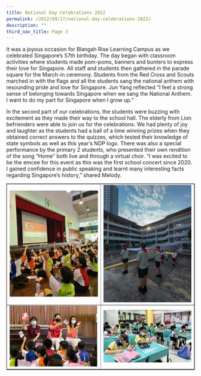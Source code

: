 ```yaml
---
title: National Day Celebrations 2022
permalink: /2022/09/17/national-day-celebrations-2022/
description: ""
third_nav_title: Page 3
---
```

<p>It was a joyous occasion for Blangah Rise Learning Campus as we celebrated Singapore’s 57th birthday. The day began with classroom activities where students made pom-poms, banners and bunters to express their love for Singapore. All staff and students then gathered in the parade square for the March-in ceremony. Students from the Red Cross and Scouts marched in with the flags and all the students sang the national anthem with resounding pride and love for Singapore. Jun Yang reflected “I feel a strong sense of belonging towards Singapore when we sang the National Anthem. I want to do my part for Singapore when I grow up.”</p>
<p>In the second part of our celebrations, the students were buzzing with excitement as they made their way to the school hall. The elderly from Lion befrienders were able to join us for the celebrations. We had plenty of joy and laughter as the students had a ball of a time winning prizes when they obtained correct answers to the quizzes, which tested their knowledge of state symbols as well as this year’s NDP logo. There was also a special performance by the primary 2 students, who presented their own rendition of the song “Home” both live and through a virtual choir. “I was excited to be the emcee for this event as this was the first school concert since 2020. I gained confidence in public speaking and learnt many interesting facts regarding Singapore’s history,” shared Melody.</p>
<table style="border-collapse: collapse; width: 100%;" border="1">
<tbody>
<tr>
<td style="width: 50%;"><img src="/images/nd2022a.jpg"></td>
<td style="width: 50%;"><img src="/images/nd2022b.jpg"></td>
</tr>
<tr>
<td style="width: 50%;"><img src="/images/nd2022c.jpg"></td>
<td style="width: 50%;"><img src="/images/nd2022d.jpg"></td>
</tr>
</tbody>
</table>